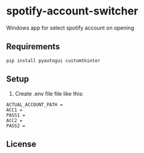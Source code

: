 # spotify-account-switcher
Windows app for select spotify account on opening

## Requirements
```
pip install pyautogui customtkinter
```
## Setup
1. Create .env file file like this:
```
ACTUAL_ACCOUNT_PATH = 
ACC1 = 
PASS1 = 
ACC2 = 
PASS2 =
```

## License 
